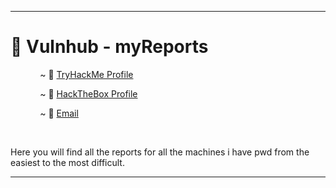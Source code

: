 <hr>

# :open_file_folder: Vulnhub - myReports 


&nbsp;&nbsp;&nbsp;&nbsp;&nbsp;&nbsp;&nbsp;&nbsp;&nbsp;&nbsp;&nbsp;&nbsp;~ :triangular_flag_on_post: [TryHackMe Profile](https://tryhackme.com/p/Dhmosfunk)

&nbsp;&nbsp;&nbsp;&nbsp;&nbsp;&nbsp;&nbsp;&nbsp;&nbsp;&nbsp;&nbsp;&nbsp;~ :triangular_flag_on_post: [HackTheBox Profile](https://www.hackthebox.eu/home/users/profile/78776)

&nbsp;&nbsp;&nbsp;&nbsp;&nbsp;&nbsp;&nbsp;&nbsp;&nbsp;&nbsp;&nbsp;&nbsp;~ :email: [Email](mailto:dhmosfnk@protonmail.com)

<br>


Here you will find all the reports for all the machines i have pwd from the easiest to the most difficult.

<hr>
